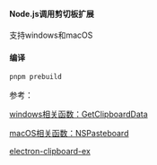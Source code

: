 #### Node.js调用剪切板扩展

支持windows和macOS

#### 编译
```bash
pnpm prebuild
```

参考：

[windows相关函数：GetClipboardData](https://learn.microsoft.com/en-us/windows/win32/api/winuser/nf-winuser-getclipboarddata)

[macOS相关函数：NSPasteboard](https://developer.apple.com/documentation/appkit/nspasteboard?language=objc)

[electron-clipboard-ex](https://github.com/kenan2002/electron-clipboard-ex/tree/master)

